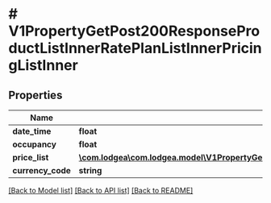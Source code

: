 # # V1PropertyGetPost200ResponseProductListInnerRatePlanListInnerPricingListInner

## Properties

Name | Type | Description | Notes
------------ | ------------- | ------------- | -------------
**date_time** | **float** |  | [optional]
**occupancy** | **float** |  | [optional]
**price_list** | [**\com.lodgea\com.lodgea.model\V1PropertyGetPost200ResponseProductListInnerRatePlanListInnerPricingListInnerPriceList**](V1PropertyGetPost200ResponseProductListInnerRatePlanListInnerPricingListInnerPriceList.md) |  | [optional]
**currency_code** | **string** |  | [optional]

[[Back to Model list]](../../README.md#models) [[Back to API list]](../../README.md#endpoints) [[Back to README]](../../README.md)
